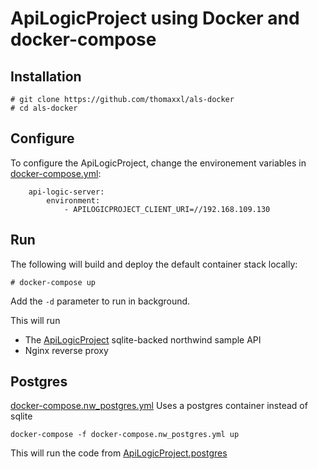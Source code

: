 # ApiLogicProject using Docker and docker-compose

## Installation

```
# git clone https://github.com/thomaxxl/als-docker
# cd als-docker
```

## Configure

To configure the ApiLogicProject, change the environement variables in [docker-compose.yml](docker-compose.yml):
```
    api-logic-server:
        environment:
            - APILOGICPROJECT_CLIENT_URI=//192.168.109.130
```

## Run

The following will build and deploy the default container stack locally:

```
# docker-compose up
```

Add the `-d` parameter to run in background.

This will run
* The [ApiLogicProject](ApiLogicProject) sqlite-backed northwind sample API
* Nginx reverse proxy

## Postgres

[docker-compose.nw_postgres.yml](docker-compose.nw_postgres.yml) Uses a postgres container instead of sqlite

```
docker-compose -f docker-compose.nw_postgres.yml up
```

This will run the code from [ApiLogicProject.postgres](ApiLogicProject.postgres)
